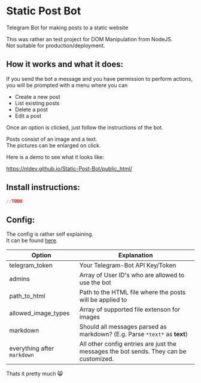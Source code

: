 # Static Post Bot

Telegram Bot for making posts to a static website

This was rather an test project for DOM Manipulation from NodeJS. <br>
Not suitable for production/deployment.

## How it works and what it does:

If you send the bot a message and you have permission to perform actions, you will be prompted with a menu where you can

- Create a new post
- List existing posts
- Delete a post
- Edit a post

Once an option is clicked, just follow the instructions of the bot. 

Posts consist of an image and a text. <br>
The pictures can be enlarged on click. 

Here is a demo to see what it looks like:

https://nldev.github.io/Static-Post-Bot/public_html/

## Install instructions: 

```javascript
//TODO
```

## Config:

The config is rather self explaining. <br>
It can be found [here](https://github.com/NLDev/Static-Post-Bot/blob/master/config.json).

| Option | Explanation |
|--------|-------------|
| telegram_token | Your Telegram-Bot API Key/Token |
| admins | Array of User ID's who are allowed to use the bot |
| path_to_html | Path to the HTML file where the posts will be applied to |
| allowed_image_types | Array of supported file extenson for images |
| markdown | Should all messages parsed as markdown? (E.g. Parse `*text*` as **text**) |
| everything after `markdown` | All other config entries are just the messages the bot sends. They can be customized. |

Thats it pretty much :smile_cat:
